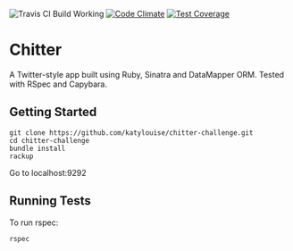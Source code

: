 ![Travis CI Build Working](https://travis-ci.org/katylouise/chitter-challenge.svg?branch=master)
[![Code Climate](https://codeclimate.com/github/katylouise/chitter-challenge/badges/gpa.svg)](https://codeclimate.com/github/katylouise/chitter-challenge)
[![Test Coverage](https://codeclimate.com/github/katylouise/chitter-challenge/badges/coverage.svg)](https://codeclimate.com/github/katylouise/chitter-challenge/coverage)

# Chitter

A Twitter-style app built using Ruby, Sinatra and DataMapper ORM. Tested with RSpec and Capybara.

## Getting Started

```
git clone https://github.com/katylouise/chitter-challenge.git
cd chitter-challenge
bundle install
rackup
```
Go to localhost:9292

## Running Tests

To run rspec:
```
rspec
```
